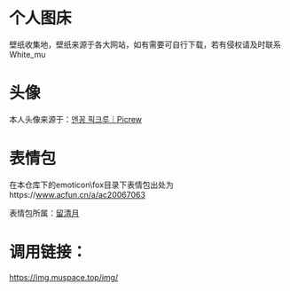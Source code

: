 # 个人图床

壁纸收集地，壁纸来源于各大网站，如有需要可自行下载，若有侵权请及时联系White_mu

# 头像

本人头像来源于：[엔꽁 픽크루｜Picrew](https://picrew.me/image_maker/58190)

# 表情包

在本仓库下的emoticon\fox目录下表情包出处为https://www.acfun.cn/a/ac20067063

表情包所属：[留清月](https://www.acfun.cn/u/26090924)

# 调用链接：

https://img.muspace.top/img/

